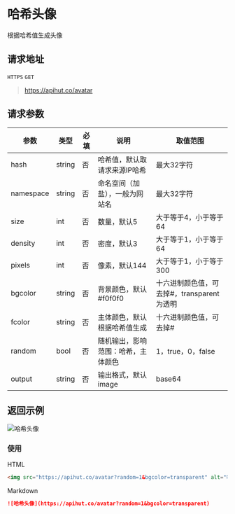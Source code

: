 # 哈希头像

根据哈希值生成头像



## 请求地址
`HTTPS` `GET`

> https://apihut.co/avatar



## 请求参数
| 参数      | 类型   | 必填 | 说明                               | 取值范围                                    |
| --------- | ------ | ---- | ---------------------------------- | ------------------------------------------- |
| hash      | string | 否   | 哈希值，默认取请求来源IP哈希       | 最大32字符                                  |
| namespace | string | 否   | 命名空间（加盐），一般为网站名     | 最大32字符                                  |
| size      | int    | 否   | 数量，默认5                        | 大于等于4，小于等于64                       |
| density   | int    | 否   | 密度，默认3                        | 大于等于1，小于等于64                       |
| pixels    | int    | 否   | 像素，默认144                      | 大于等于1，小于等于300                      |
| bgcolor   | string | 否   | 背景颜色，默认#f0f0f0              | 十六进制颜色值，可去掉#，transparent 为透明 |
| fcolor    | string | 否   | 主体颜色，默认根据哈希值生成       | 十六进制颜色值，可去掉#                     |
| random    | bool   | 否   | 随机输出，影响范围：哈希，主体颜色 | 1，true，0，false                           |
| output    | string | 否   | 输出格式，默认image                | base64                                      |



## 返回示例

![哈希头像](https://apihut.co/avatar?random=1&bgcolor=transparent)



### 使用

HTML

```html
<img src="https://apihut.co/avatar?random=1&bgcolor=transparent" alt="哈希头像">
```

Markdown

```markdown
![哈希头像](https://apihut.co/avatar?random=1&bgcolor=transparent)
```

